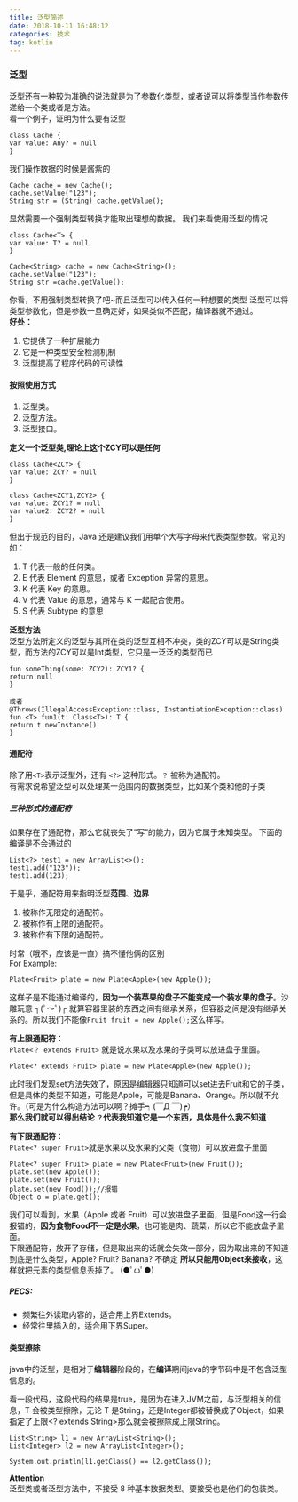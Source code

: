 ```yaml
---
title: 泛型简述
date: 2018-10-11 16:48:12
categories: 技术
tag: kotlin
---
```

### 泛型
泛型还有一种较为准确的说法就是为了参数化类型，或者说可以将类型当作参数传递给一个类或者是方法。  
看一个例子，证明为什么要有泛型
<!--more-->

``` 
class Cache {
var value: Any? = null
}
```

我们操作数据的时候是酱紫的

```        
Cache cache = new Cache();
cache.setValue("123");
String str = (String) cache.getValue();

```
显然需要一个强制类型转换才能取出理想的数据。
我们来看使用泛型的情况

```
class Cache<T> {
var value: T? = null
}

Cache<String> cache = new Cache<String>();
cache.setValue("123");
String str =cache.getValue();
```
你看，不用强制类型转换了吧~而且泛型可以传入任何一种想要的类型
泛型可以将类型参数化，但是参数一旦确定好，如果类似不匹配，编译器就不通过。  
**好处：**  
1. 它提供了一种扩展能力  
2. 它是一种类型安全检测机制  
3. 泛型提高了程序代码的可读性  

#### 按照使用方式
1. 泛型类。 
2. 泛型方法。 
3. 泛型接口。

**定义一个泛型类,理论上这个ZCY可以是任何**

```
class Cache<ZCY> {
var value: ZCY? = null
}
```

```
class Cache<ZCY1,ZCY2> {
var value: ZCY1? = null
var value2: ZCY2? = null
}
```

但出于规范的目的，Java 还是建议我们用单个大写字母来代表类型参数。常见的如：

1. T 代表一般的任何类。 
2. E 代表 Element 的意思，或者 Exception 异常的意思。 
3. K 代表 Key 的意思。 
4. V 代表 Value 的意思，通常与 K 一起配合使用。 
5. S 代表 Subtype 的意思

**泛型方法**  
泛型方法所定义的泛型与其所在类的泛型互相不冲突，类的ZCY可以是String类型，而方法的ZCY可以是Int类型，它只是一泛泛的类型而已

```
fun someThing(some: ZCY2): ZCY1? {
return null
}

或者
@Throws(IllegalAccessException::class, InstantiationException::class)
fun <T> fun1(t: Class<T>): T {
return t.newInstance()
}

```
#### 通配符
除了用` <T> `表示泛型外，还有 `<?>` 这种形式。`？` 被称为通配符。  
有需求说希望泛型可以处理某一范围内的数据类型，比如某个类和他的子类  
##### 三种形式的通配符

如果存在了通配符，那么它就丧失了“写”的能力，因为它属于未知类型。
下面的编译是不会通过的

```
List<?> test1 = new ArrayList<>();
test1.add("123"));
test1.add(123);

```
于是乎，通配符用来指明泛型**范围**、**边界**

1. <?> 被称作无限定的通配符。
2. <? extends T> 被称作有上限的通配符。
3. <? super T> 被称作有下限的通配符。 

时常（哦不，应该是一直）搞不懂他俩的区别  
For Example:

```
Plate<Fruit> plate = new Plate<Apple>(new Apple());
```
这样子是不能通过编译的，**因为一个装苹果的盘子不能变成一个装水果的盘子**。沙雕玩意 ┐(ﾟ～ﾟ)┌ 
就算容器里装的东西之间有继承关系，但容器之间是没有继承关系的。所以我们不能像`Fruit fruit = new Apple();`这么样写。

**有上限通配符**：   
`Plate<？ extends Fruit>`
就是说水果以及水果的子类可以放进盘子里面。

```
Plate<? extends Fruit> plate = new Plate<Apple>(new Apple());
```
此时我们发现set方法失效了，原因是编辑器只知道可以set进去Fruit和它的子类，但是具体的类型不知道，可能是Apple，可能是Banana、Orange。所以就不允许。（可是为什么构造方法可以啊？摊手┑(￣Д ￣)┍）  
**那么我们就可以得出结论 `？`代表我知道它是一个东西，具体是什么我不知道**  

**有下限通配符**：  
`Plate<? super Fruit>`就是水果以及水果的父类（食物）可以放进盘子里面

```
Plate<? super Fruit> plate = new Plate<Fruit>(new Fruit());
plate.set(new Apple());
plate.set(new Fruit());
plate.set(new Food());//报错
Object o = plate.get();
```
我们可以看到，水果（Apple 或者 Fruit）可以放进盘子里面，但是Food这一行会报错的，**因为食物Food不一定是水果**，也可能是肉、蔬菜，所以它不能放盘子里面。  
下限通配符，放开了存储，但是取出来的话就会失效一部分，因为取出来的不知道到底是什么类型，Apple? Fruit? Banana? 不确定 **所以只能用Object来接收**，这样就把元素的类型信息丢掉了。 (●ﾟωﾟ●)

##### PECS:  

* 频繁往外读取内容的，适合用上界Extends。
* 经常往里插入的，适合用下界Super。

#### 类型擦除

java中的泛型，是相对于**编辑器**阶段的，在**编译**期间java的字节码中是不包含泛型信息的。

看一段代码，这段代码的结果是true，是因为在进入JVM之前，与泛型相关的信息，T 会被类型擦除，无论 T 是String，还是Integer都被替换成了Object，如果指定了上限<? extends String>那么就会被擦除成上限String。

```
List<String> l1 = new ArrayList<String>();
List<Integer> l2 = new ArrayList<Integer>();

System.out.println(l1.getClass() == l2.getClass());
```

**Attention**  
泛型类或者泛型方法中，不接受 8 种基本数据类型。要接受也是他们的包装类。  
